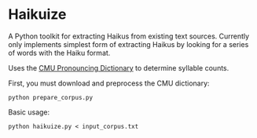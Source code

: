 # Haikuize

A Python toolkit for extracting Haikus from existing text sources. Currently only implements simplest form of extracting Haikus by looking for a series of words with the Haiku format.

Uses the [CMU Pronouncing Dictionary](http://www.speech.cs.cmu.edu/cgi-bin/cmudict) to determine syllable counts.

First, you must download and preprocess the CMU dictionary:

    python prepare_corpus.py

Basic usage:

    python haikuize.py < input_corpus.txt
